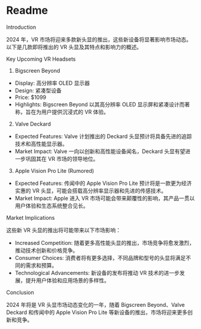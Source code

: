 # Readme

Introduction

2024 年，VR 市场将迎来多款新头显的推出，这些新设备将显著影响市场动态。以下是几款即将推出的 VR 头显及其特点和影响力的概述。

Key Upcoming VR Headsets

1. Bigscreen Beyond

- Display: 高分辨率 OLED 显示器
- Design: 紧凑型设备
- Price: $1099
- Highlights: Bigscreen Beyond 以其高分辨率 OLED 显示屏和紧凑设计而著称，旨在为用户提供沉浸式的 VR 体验。

2. Valve Deckard

- Expected Features: Valve 计划推出的 Deckard 头显预计将具备先进的追踪技术和高性能显示器。
- Market Impact: Valve 一向以创新和高性能设备闻名，Deckard 头显有望进一步巩固其在 VR 市场的领导地位。

3. Apple Vision Pro Lite (Rumored)

- Expected Features: 传闻中的 Apple Vision Pro Lite 预计将是一款更为经济实惠的 VR 头显，可能会搭载高分辨率显示器和先进的传感技术。
- Market Impact: Apple 进入 VR 市场可能会带来颠覆性的影响，其产品一贯以用户体验和生态系统整合见长。

Market Implications

这些新 VR 头显的推出将可能带来以下市场影响：

- Increased Competition: 随着更多高性能头显的推出，市场竞争将愈发激烈，推动技术创新和价格竞争。
- Consumer Choices: 消费者将有更多选择，不同品牌和型号的头显将满足不同的需求和预算。
- Technological Advancements: 新设备的发布将推动 VR 技术的进一步发展，提升用户体验和应用场景的多样性。

Conclusion

2024 年将是 VR 头显市场动态变化的一年，随着 Bigscreen Beyond、Valve Deckard 和传闻中的 Apple Vision Pro Lite 等新设备的推出，市场将迎来更多创新和竞争。
